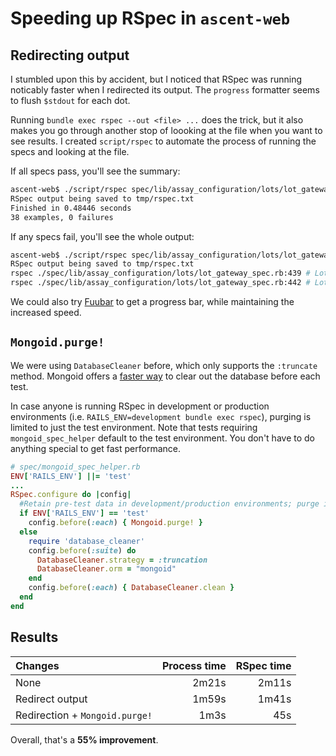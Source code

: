 # Speeding up RSpec in `ascent-web`

## Redirecting output

I stumbled upon this by accident, but I noticed that RSpec was running noticably faster when I redirected its output.  The `progress` formatter seems to flush `$stdout` for each dot.

Running `bundle exec rspec --out <file> ...` does the trick, but it also makes
you go through another stop of loooking at the file when you want to see
results.  I created `script/rspec` to automate the process of running the specs
and looking at the file.

If all specs pass, you'll see the summary:

```sh
ascent-web$ ./script/rspec spec/lib/assay_configuration/lots/lot_gateway_spec.rb 
RSpec output being saved to tmp/rspec.txt
Finished in 0.48446 seconds
38 examples, 0 failures
```

If any specs fail, you'll see the whole output:

```sh
ascent-web$ ./script/rspec spec/lib/assay_configuration/lots/lot_gateway_spec.rb
RSpec output being saved to tmp/rspec.txt
rspec ./spec/lib/assay_configuration/lots/lot_gateway_spec.rb:439 # LotGateway#update given an ID for an existing assay given a Lot with #compounds overwrites Lot#compounds with UpdateLotRequestEntity#compounds
rspec ./spec/lib/assay_configuration/lots/lot_gateway_spec.rb:442 # LotGateway#update given an ID for an existing assay given a Lot with #compounds returns LotEntity#compounds as [LotCompoundEntity ...]
```

We could also try [Fuubar](https://github.com/thekompanee/fuubar#installation)
to get a progress bar, while maintaining the increased speed.

## `Mongoid.purge!`

We were using `DatabaseCleaner` before, which only supports the `:truncate`
method.  Mongoid offers a [faster
way](https://github.com/mongoid/mongoid/blob/master/lib/mongoid/config.rb#L166)
to clear out the database before each test.

In case anyone is running RSpec in development or production environments (i.e.
`RAILS_ENV=development bundle exec rspec`), purging is limited to just the test
environment.  Note that tests requiring `mongoid_spec_helper` default to the
test environment.  You don't have to do anything special to get fast
performance.

```ruby 
# spec/mongoid_spec_helper.rb
ENV['RAILS_ENV'] ||= 'test'
...
RSpec.configure do |config|
  #Retain pre-test data in development/production environments; purge in test to maintain cleanliness and to run faster
  if ENV['RAILS_ENV'] == 'test'
    config.before(:each) { Mongoid.purge! }
  else
    require 'database_cleaner'
    config.before(:suite) do
      DatabaseCleaner.strategy = :truncation
      DatabaseCleaner.orm = "mongoid"
    end
    config.before(:each) { DatabaseCleaner.clean }
  end
end
```

## Results

| Changes | Process time | RSpec time |
| :----   | ----:        | ----:      |
| None | 2m21s | 2m11s |
| Redirect output | 1m59s | 1m41s |
| Redirection + `Mongoid.purge!` | 1m3s | 45s |

Overall, that's a **55% improvement**.
